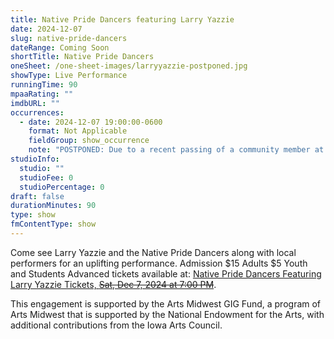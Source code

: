```yaml
---
title: Native Pride Dancers featuring Larry Yazzie
date: 2024-12-07
slug: native-pride-dancers
dateRange: Coming Soon
shortTitle: Native Pride Dancers
oneSheet: /one-sheet-images/larryyazzie-postponed.jpg
showType: Live Performance
runningTime: 90
mpaaRating: ""
imdbURL: ""
occurrences:
  - date: 2024-12-07 19:00:00-0600
    format: Not Applicable
    fieldGroup: show_occurrence
    note: "POSTPONED: Due to a recent passing of a community member at the  Meskwaki Settlement; we are postponing Saturday’s performance. Our sincere condolences go out to the family members."
studioInfo:
  studio: ""
  studioFee: 0
  studioPercentage: 0
draft: false
durationMinutes: 90
type: show
fmContentType: show
---
```

Come see Larry Yazzie and the Native Pride Dancers along with local performers for an uplifting performance.
Admission $15 Adults $5 Youth and Students
Advanced tickets available at: [Native Pride Dancers Featuring Larry Yazzie Tickets, ~~Sat, Dec 7, 2024 at 7:00 PM~~](https://www.eventbrite.com/e/native-pride-dancers-featuring-larry-yazzie-tickets-1093914219879?aff=ehometext).

This engagement is supported by the Arts Midwest GIG Fund, a program of Arts Midwest that is supported by the National Endowment for the Arts, with additional contributions from the Iowa Arts Council.